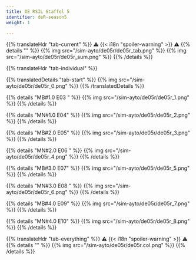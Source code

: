 ```yaml
---
title: DE RSIL Staffel 5
identifier: deR-season5
weight: 1

---
```


{{% translateHdr "tab-current" %}}
:warning: {{< i18n "spoiler-warning" >}} :warning:
{{% details "" %}}
{{% img src="/sim-ayto/de05r/de05r_tab.png" %}}
{{% img src="/sim-ayto/de05r/de05r_sum.png" %}}
{{% /details %}}

{{% translateHdr "tab-individual" %}}

{{% translatedDetails "tab-start" %}}
{{% img src="/sim-ayto/de05r/de05r_0.png" %}}
{{% /translatedDetails %}}

{{% details "MB#1.0 E03 " %}}
{{% img src="/sim-ayto/de05r/de05r_1.png" %}}
{{% /details %}}

{{% details "MN#1.0 E04" %}}
{{% img src="/sim-ayto/de05r/de05r_2.png" %}}
{{% /details %}}

{{% details "MB#2.0 E05" %}}
{{% img src="/sim-ayto/de05r/de05r_3.png" %}}
{{% /details %}}

{{% details "MN#2.0 E06 " %}}
{{% img src="/sim-ayto/de05r/de05r_4.png" %}}
{{% /details %}}

{{% details "MB#3.0 E07" %}}
{{% img src="/sim-ayto/de05r/de05r_5.png" %}}
{{% /details %}}

{{% details "MN#3.0 E08 " %}}
{{% img src="/sim-ayto/de05r/de05r_6.png" %}}
{{% /details %}}

{{% details "MB#4.0 E09" %}}
{{% img src="/sim-ayto/de05r/de05r_7.png" %}}
{{% /details %}}

{{% details "MN#4.0 E10" %}}
{{% img src="/sim-ayto/de05r/de05r_8.png" %}}
{{% /details %}}

{{% translateHdr "tab-everything" %}}
:warning: {{< i18n "spoiler-warning" >}} :warning:
{{% details "" %}}
{{% img src="/sim-ayto/de05r/de05r.col.png" %}}
{{% /details %}}
